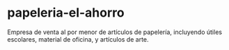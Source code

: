 # papeleria-el-ahorro
Empresa de venta al por menor de artículos de papelería, incluyendo útiles escolares, material de oficina, y artículos de arte.
